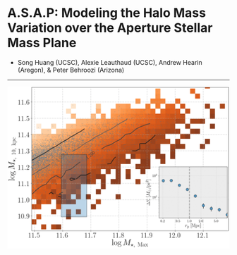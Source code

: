 # A.S.A.P: Modeling the Halo Mass Variation over the Aperture Stellar Mass Plane

* Song Huang (UCSC), Alexie Leauthaud (UCSC), Andrew Hearin (Aregon), & Peter Behroozi (Arizona)

-------

![git animation](https://github.com/dr-guangtou/asap/blob/master/doc/dsig_over_aperture_plane.gif)
